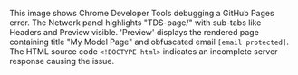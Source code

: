 This image shows Chrome Developer Tools debugging a GitHub Pages error. The Network panel highlights "TDS-page/" with sub-tabs like Headers and Preview visible. 'Preview' displays the rendered page containing title "My Model Page" and obfuscated email `[email protected]`. The HTML source code `<!DOCTYPE html>` indicates an incomplete server response causing the issue.